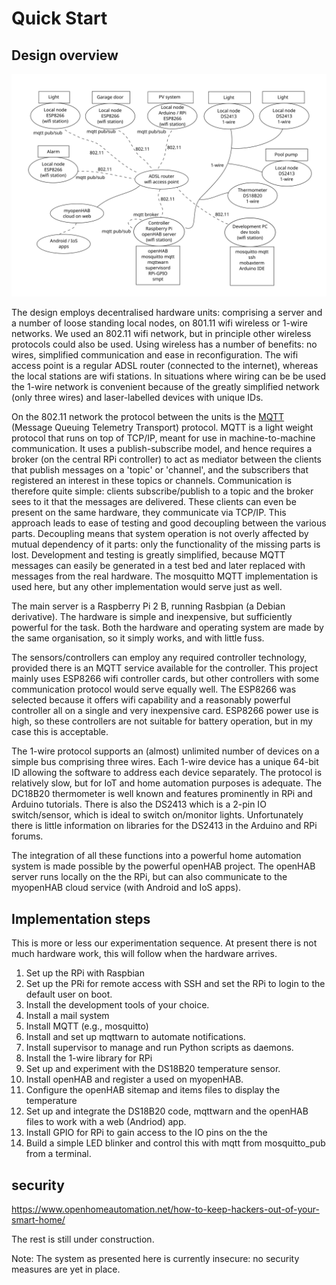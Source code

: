 # Quick Start


## Design overview
![blockdiagram01.svg](images/concept-diagram.svg)

The design employs decentralised hardware units: comprising a server and a number of loose standing local nodes, on 801.11 wifi wireless or 1-wire networks.  We used an 802.11 wifi network, but in principle other wireless protocols could also be used.  Using wireless has a number of benefits: no wires, simplified communication and ease in reconfiguration.  The wifi access point is a regular ADSL router (connected to the internet), whereas the local stations are wifi stations. In situations where wiring can be be used the 1-wire network is convenient because of the greatly simplified network (only three wires) and laser-labelled devices with unique IDs.

On the 802.11 network the protocol between the units is the [MQTT](http://mqtt.org/) (Message Queuing Telemetry Transport) protocol.  MQTT is a light weight protocol that runs on top of TCP/IP, meant for use in machine-to-machine communication.  It uses a publish-subscribe model, and hence requires a broker (on the central RPi controller) to act as mediator between the clients that publish messages on a 'topic' or 'channel', and the subscribers that registered an interest in these topics or channels.  Communication is therefore quite simple: clients subscribe/publish to a topic and the broker sees to it that the messages are delivered.  These clients can even be present on the same hardware, they communicate via TCP/IP.  This approach leads to ease of testing and good decoupling between the various parts. Decoupling means that system operation is not overly affected by mutual dependency of it parts: only the functionality of the missing parts is lost. Development and testing is greatly simplified, because MQTT messages can easily be generated in a test bed and later replaced with messages from the real hardware. The mosquitto MQTT implementation is used here, but any other implementation would serve just as well.

The main server is a Raspberry Pi 2 B, running Rasbpian (a Debian derivative). The hardware is simple and inexpensive, but sufficiently powerful for the task.  Both the hardware and operating system are made by the same organisation, so it simply works, and with little fuss.

The sensors/controllers can employ any required controller technology, provided there is an MQTT service available for the controller.  This project mainly uses ESP8266 wifi controller cards, but other controllers with some communication protocol would serve equally well.  The ESP8266 was selected because it offers wifi capability and a reasonably powerful controller all on a single and very inexpensive card.  ESP8266 power use is high, so these controllers are not suitable for battery operation, but in my case this is acceptable.

The 1-wire protocol supports an (almost) unlimited number of devices on a simple bus comprising three wires.  Each 1-wire device has a unique 64-bit ID allowing the software to address each device separately.  The protocol is relatively slow, but for IoT and home automation purposes is adequate.  The DC18B20 thermometer is well known and features prominently in RPi and Arduino tutorials. There is also the DS2413 which is a 2-pin IO switch/sensor, which is ideal to switch on/monitor lights.  Unfortunately there is little information on libraries for the DS2413 in the Arduino and RPi forums.

The integration of all these functions into a powerful home automation system is made possible by the powerful openHAB project. The openHAB server runs locally on the the RPi, but can also communicate  to the myopenHAB cloud service (with Android and IoS apps).

## Implementation steps

This is more or less our experimentation sequence. At present there is not much hardware work, this will follow when the hardware arrives.

1. Set up the RPi with Raspbian
1. Set up the PRi for remote access with SSH and set the RPi to login to the default user on boot.
1. Install the development tools of your choice.
1. Install a mail system
1. Install MQTT (e.g., mosquitto)
1. Install and set up mqttwarn to automate notifications.
1. Install supervisor to manage and run Python scripts as daemons.
1. Install the 1-wire library for RPi
1. Set up and experiment with the DS18B20 temperature sensor.
1. Install openHAB and register a used on myopenHAB.
1. Configure the openHAB sitemap and items files to display the temperature
1. Set up and integrate the DS18B20 code, mqttwarn and the openHAB files to work with a web (Andriod) app.
1. Install GPIO for RPi to gain access to the IO pins on the the
1. Build a simple LED blinker and control this with mqtt from mosquitto_pub from a terminal.

## security

https://www.openhomeautomation.net/how-to-keep-hackers-out-of-your-smart-home/


The rest is still under construction.

Note: The system as presented here is currently insecure: no security measures are yet in place.  
